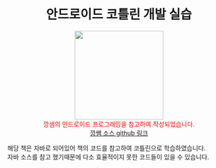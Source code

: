 <h1 align="center">안드로이드 코틀린 개발 실습</h1>

<p align="center">
    <image src="./book.jpg" width="200"/>
    <br/>
    <span style="color:red">깡샘의 안드로이드 프로그래밍을 참고하여 작성되었습니다.</span>
    <br/>
    <a href="https://github.com/kkangseongyun/kkangs_android">깡쌤 소스 github 링크</a>
</p>

해당 책은 자바로 되어있어 책의 코드를 참고하여 코틀린으로 학습하였습니다. <br/>
자바 소스를 참고 했기때문에 다소 효율적이지 못한 코드들이 있을 수 있습니다.